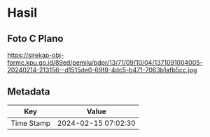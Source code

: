# Hasil

## Foto C Plano

https://sirekap-obj-formc.kpu.go.id/89ed/pemilu/pdpr/13/71/09/10/04/1371091004005-20240214-213156--d1515de0-69f8-4dc5-b471-7063b1afb5cc.jpg


## Metadata

| Key        | Value               |
| ---------- | ------------------- |
| Time Stamp | 2024-02-15 07:02:30 |



